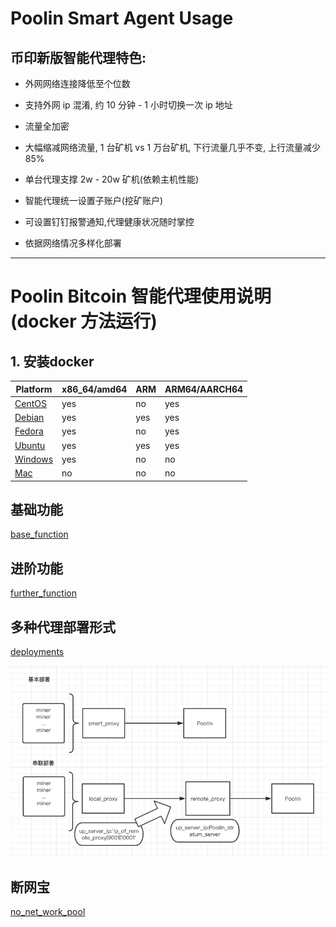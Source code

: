 # Poolin Smart Agent Usage

## 币印新版智能代理特色:
- 外网网络连接降低至个位数

- 支持外网 ip 混淆, 约 10 分钟 - 1 小时切换一次 ip 地址

- 流量全加密

- 大幅缩减网络流量, 1 台矿机 vs 1 万台矿机, 下行流量几乎不变, 上行流量减少 85%

- 单台代理支撑 2w - 20w 矿机(依赖主机性能)

- 智能代理统一设置子账户(挖矿账户)

- 可设置钉钉报警通知,代理健康状况随时掌控

- 依据网络情况多样化部署
---


# Poolin Bitcoin 智能代理使用说明 (docker 方法运行)


## 1. 安装docker
|Platform|x86_64/amd64|ARM|ARM64/AARCH64|
|---|---|---|---|
|[CentOS](https://docs.docker.com/install/linux/docker-ce/centos/)|yes|no|yes|
|[Debian](https://docs.docker.com/install/linux/docker-ce/debian/)|yes|yes|yes|
|[Fedora](https://docs.docker.com/install/linux/docker-ce/fedora/)|yes|no|yes|
|[Ubuntu](https://docs.docker.com/install/linux/docker-ce/ubuntu/)|yes|yes|yes| 
|[Windows](https://docs.docker.com/docker-for-windows/install/)|yes | no | no |
|[Mac](https://docs.docker.com/docker-for-mac/install/) | no | no | no |

## 基础功能
[base_function](https://github.com/iblockin/Poolin-SmartAgentExplan/tree/master/base_function)
## 进阶功能
[further_function](https://github.com/iblockin/Poolin-SmartAgentExplan/tree/master/further_functions)

## 多种代理部署形式
[deployments](https://github.com/iblockin/Poolin-SmartAgentExplan/tree/master/deployments)<br>

![deployments](deployments.png)
## 断网宝
[no_net_work_pool](https://github.com/iblockin/Poolin-SmartAgentExplan/tree/master/no_nework_pool)